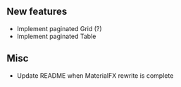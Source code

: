 ## New features

- Implement paginated Grid (?)
- Implement paginated Table

## Misc

- Update README when MaterialFX rewrite is complete